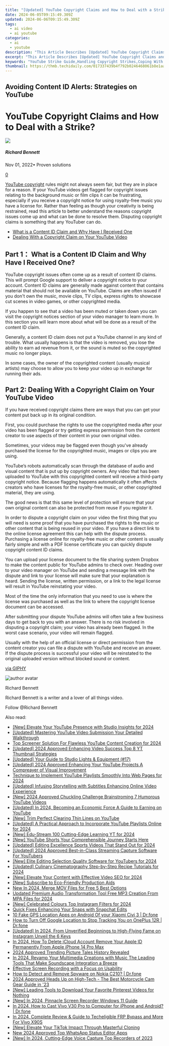```yaml
---
title: "[Updated] YouTube Copyright Claims and How to Deal with a Strike?"
date: 2024-06-05T09:15:49.309Z
updated: 2024-06-06T09:15:49.309Z
tags:
  - ai video
  - ai youtube
categories:
  - ai
  - youtube
description: "This Article Describes [Updated] YouTube Copyright Claims and How to Deal with a Strike?"
excerpt: "This Article Describes [Updated] YouTube Copyright Claims and How to Deal with a Strike?"
keywords: "YouTube Strike Guide,Handling Copyright Strikes,Coping With YouTube Bans,Resolving Copyright Claims,Managing Copyright Alerts,Dealing with TOS Violations,Avoiding Content Blocks"
thumbnail: https://thmb.techidaily.com/017337439b4f792b0246468061b8e1aa8f8f36d01cdf2619fb3c06685fc0972f.jpg
---
```


## Avoiding Content ID Alerts: Strategies on YouTube

# YouTube Copyright Claims and How to Deal with a Strike?

![](https://images.wondershare.com/filmora/article-images/richard-bennett.jpg)

##### Richard Bennett

 Nov 01, 2022• Proven solutions

[0](#commentsBoxSeoTemplate)

[YouTube copyright](https://tools.techidaily.com/wondershare/filmora/download/) rules might not always seem fair, but they are in place for a reason. If your YouTube videos get flagged for copyright issues relating to the background music or film clips it can be frustrating, especially if you receive a copyright notice for using royalty-free music you have a license for. Rather than feeling as though your creativity is being restrained, read this article to better understand the reasons copyright issues come up and what can be done to resolve them. Disputing copyright claims is something that any YouTuber can do.

* [What is a Content ID Claim and Why Have I Received One](#part1)
* [Dealing With a Copyright Claim on Your YouTube Video](#part2)

## Part 1： What is a Content ID Claim and Why Have I Received One?

YouTube copyright issues often come up as a result of content ID claims. This will prompt Google support to deliver a copyright notice to your account. Content ID claims are generally made against content that contains material that should not be available on YouTube. Claims are often issued if you don't own the music, movie clips, TV clips, express rights to showcase cut scenes in video games, or other copyrighted media.

If you happen to see that a video has been muted or taken down you can visit the copyright notices section of your video manager to learn more. In this section you will learn more about what will be done as a result of the content ID claim.

Generally, a content ID claim does not put a YouTube channel in any kind of trouble. What usually happens is that the video is removed, you lose the ability to earn ad revenue from it, or the sound is muted so the copyrighted music no longer plays.

In some cases, the owner of the copyrighted content (usually musical artists) may choose to allow you to keep your video up in exchange for running their ads.

## Part 2: Dealing With a Copyright Claim on Your YouTube Video

If you have received copyright claims there are ways that you can get your content put back up in its original condition.

First, you could purchase the rights to use the copyrighted media after your video has been flagged or try getting express permission from the content creator to use aspects of their content in your own original video.

Sometimes, your videos may be flagged even though you've already purchased the license for the copyrighted music, images or clips you are using.

YouTube’s robots automatically scan through the database of audio and visual content that is put up by copyright owners. Any video that has been uploaded to YouTube with this copyrighted content will receive a third-party copyright notice. Because flagging happens automatically it often affects creators who have licenses for the royalty-free music, or other copyrighted material, they are using.

The good news is that this same level of protection will ensure that your own original content can also be protected from reuse if you register it.

In order to dispute a copyright claim on your video the first thing that you will need is some proof that you have purchased the rights to the music or other content that is being reused in your video. If you have a direct link to the online license agreement this can help with the dispute process. Purchasing a license online for royalty-free music or other content is usually fairly simple and with a PDF license certificate you can quickly dispute copyright content ID claims.

You can upload your license document to the file sharing system Dropbox to make the content public for YouTube admins to check over. Heading over to your video manager on YouTube and sending a message link with the dispute and link to your license will make sure that your explanation is heard. Sending the license, written permission, or a link to the legal license will result in YouTube reinstating your video.

Most of the time the only information that you need to use is where the license was purchased as well as the link to where the copyright license document can be accessed.

After submitting your dispute YouTube admins will often take a few business days to get back to you with an answer. There is no risk involved in disputing a copyright claim; your video has already been flagged. In the worst case scenario, your video will remain flagged.

Usually with the help of an official license or direct permission from the content creator you can file a dispute with YouTube and receive an answer. If the dispute process is successful your video will be reinstated to the original uploaded version without blocked sound or content.

[via GIPHY](https://giphy.com/gifs/ooc-loki-gif-hooray-jivfl42uReUz6)

![author avatar](https://images.wondershare.com/filmora/article-images/richard-bennett.jpg)

Richard Bennett

Richard Bennett is a writer and a lover of all things video.

Follow @Richard Bennett

<span class="atpl-alsoreadstyle">Also read:</span>
<div><ul>
<li><a href="https://facebook-video-footage.techidaily.com/new-elevate-your-youtube-presence-with-studio-insights-for-2024/"><u>[New] Elevate Your YouTube Presence with Studio Insights for 2024</u></a></li>
<li><a href="https://facebook-video-footage.techidaily.com/updated-mastering-youtube-video-submission-your-detailed-walkthrough/"><u>[Updated] Mastering YouTube Video Submission  Your Detailed Walkthrough</u></a></li>
<li><a href="https://facebook-video-footage.techidaily.com/top-screener-solution-for-flawless-youtube-content-creation-for-2024/"><u>Top Screener Solution  For Flawless YouTube Content Creation for 2024</u></a></li>
<li><a href="https://facebook-video-footage.techidaily.com/updated-2024-approved-enhancing-video-success-top-8-yt-thumbnail-strategies/"><u>[Updated] 2024 Approved  Enhancing Video Success  Top 8 YT Thumbnail Strategies</u></a></li>
<li><a href="https://facebook-video-footage.techidaily.com/updated-your-guide-to-studio-lights-and-equipment-17/"><u>[Updated] Your Guide to Studio Lights & Equipment (#17)</u></a></li>
<li><a href="https://facebook-video-footage.techidaily.com/updated-2024-approved-enhancing-your-youtube-projects-a-compreayer-of-visual-improvement/"><u>[Updated] 2024 Approved  Enhancing Your YouTube Projects  A Compreayer of Visual Improvement</u></a></li>
<li><a href="https://facebook-video-footage.techidaily.com/technique-to-implement-youtube-playlists-smoothly-into-web-pages-for-2024/"><u>Technique to Implement YouTube Playlists Smoothly Into Web Pages for 2024</u></a></li>
<li><a href="https://facebook-video-footage.techidaily.com/updated-infusing-storytelling-with-subtitles-enhancing-online-video-experience/"><u>[Updated] Infusing Storytelling with Subtitles  Enhancing Online Video Experience</u></a></li>
<li><a href="https://facebook-video-footage.techidaily.com/new-2024-approved-chuckling-challenge-brainstroming-7-humorous-youtube-videos/"><u>[New] 2024 Approved  Chuckling Challenge  Brainstroming 7 Humorous YouTube Videos</u></a></li>
<li><a href="https://facebook-video-footage.techidaily.com/updated-in-2024-becoming-an-economic-force-a-guide-to-earning-on-youtube/"><u>[Updated] In 2024, Becoming an Economic Force  A Guide to Earning on YouTube</u></a></li>
<li><a href="https://facebook-video-footage.techidaily.com/new-trim-perfect-clearing-thin-lines-on-youtube/"><u>[New] Trim Perfect  Clearing Thin Lines on YouTube</u></a></li>
<li><a href="https://facebook-video-footage.techidaily.com/updated-a-practical-approach-to-incorporate-youtube-playlists-online-for-2024/"><u>[Updated] A Practical Approach to Incorporate YouTube Playlists Online for 2024</u></a></li>
<li><a href="https://facebook-video-footage.techidaily.com/new-edu-stream-100-cutting-edge-learning-yt-for-2024/"><u>[New] Edu-Stream 100  Cutting-Edge Learning YT for 2024</u></a></li>
<li><a href="https://facebook-video-footage.techidaily.com/new-youtube-shorts-your-comprehensible-journey-starts-here/"><u>[New] YouTube Shorts  Your Comprehensible Journey Starts Here</u></a></li>
<li><a href="https://facebook-video-footage.techidaily.com/updated-editing-excellence-sports-videos-that-stand-out-for-2024/"><u>[Updated] Editing Excellence  Sports Videos That Stand Out for 2024</u></a></li>
<li><a href="https://facebook-video-footage.techidaily.com/updated-2024-approved-best-in-class-streaming-capture-software-for-youtubers/"><u>[Updated] 2024 Approved  Best-in-Class Streaming Capture Software For YouTubers</u></a></li>
<li><a href="https://facebook-video-footage.techidaily.com/new-elite-editing-selection-quality-software-for-youtubers-for-2024/"><u>[New] Elite Editing Selection  Quality Software for YouTubers for 2024</u></a></li>
<li><a href="https://facebook-video-footage.techidaily.com/updated-culinary-cinematography-step-by-step-recipe-tutorials-for-2024/"><u>[Updated] Culinary Cinematography  Step-by-Step Recipe Tutorials for 2024</u></a></li>
<li><a href="https://facebook-video-footage.techidaily.com/new-elevate-your-content-with-effective-video-seo-for-2024/"><u>[New] Elevate Your Content with Effective Video SEO for 2024</u></a></li>
<li><a href="https://facebook-video-footage.techidaily.com/new-subscribe-to-eco-friendly-production-aids/"><u>[New] Subscribe to Eco-Friendly Production Aids</u></a></li>
<li><a href="https://video-content-creator.techidaily.com/new-in-2024-merge-mov-files-for-free-5-best-options/"><u>New In 2024, Merge MOV Files for Free 5 Best Options</u></a></li>
<li><a href="https://audio-shaping.techidaily.com/updated-premium-audio-transformation-tool-free-mp3-creation-from-mpa-files-for-2024/"><u>Updated Premium Audio Transformation Tool Free MP3 Creation From MPA Files for 2024</u></a></li>
<li><a href="https://instagram-video-files.techidaily.com/new-celebrated-colours-top-instagram-filters-for-2024/"><u>[New] Celebrated Colours  Top Instagram Filters for 2024</u></a></li>
<li><a href="https://tiktok-clips.techidaily.com/quick-fixes-enhancing-your-snaps-with-snapchat-edits/"><u>Quick Fixes  Enhancing Your Snaps with Snapchat Edits</u></a></li>
<li><a href="https://android-location.techidaily.com/10-fake-gps-location-apps-on-android-of-your-xiaomi-civi-3-drfone-by-drfone-virtual/"><u>10 Fake GPS Location Apps on Android Of your Xiaomi Civi 3 | Dr.fone</u></a></li>
<li><a href="https://android-location-track.techidaily.com/how-to-turn-off-google-location-to-stop-tracking-you-on-oneplus-12r-drfone-by-drfone-virtual-android/"><u>How to Turn Off Google Location to Stop Tracking You on OnePlus 12R | Dr.fone</u></a></li>
<li><a href="https://instagram-videos.techidaily.com/updated-in-2024-from-unverified-beginnings-to-high-flying-fame-on-instagram-unveil-the-6-keys/"><u>[Updated] In 2024, From Unverified Beginnings to High-Flying Fame on Instagram  Unveil the 6 Keys</u></a></li>
<li><a href="https://apple-account.techidaily.com/in-2024-how-to-delete-icloud-account-remove-your-apple-id-permanently-from-apple-iphone-14-pro-max-by-drfone-ios/"><u>In 2024, How To Delete iCloud Account Remove Your Apple ID Permanently From Apple iPhone 14 Pro Max</u></a></li>
<li><a href="https://some-guidance.techidaily.com/2024-approved-trending-picture-tales-history-revealed/"><u>2024 Approved  Trending Picture Tales  History Revealed</u></a></li>
<li><a href="https://audio-editing.techidaily.com/in-2024-revamp-your-multimedia-creations-with-music-the-leading-tools-that-make-soundscape-integration-a-breeze/"><u>In 2024, Revamp Your Multimedia Creations with Music The Leading Tools That Make Soundscape Integration a Breeze</u></a></li>
<li><a href="https://visual-screen-recording.techidaily.com/effective-screen-recording-with-a-focus-on-usability/"><u>Effective Screen Recording with a Focus on Usability</u></a></li>
<li><a href="https://android-location-track.techidaily.com/how-to-detect-and-remove-spyware-on-nokia-c210-drfone-by-drfone-virtual-android/"><u>How to Detect and Remove Spyware on Nokia C210? | Dr.fone</u></a></li>
<li><a href="https://some-techniques.techidaily.com/2024-approved-heads-up-on-high-tech-the-best-motorcycle-cam-gear-guide-in-23/"><u>2024 Approved  Heads Up on High-Tech - The Best Motorcycle Cam Gear Guide in '23</u></a></li>
<li><a href="https://extra-guidance.techidaily.com/new-leading-tools-to-download-your-favorite-pinterest-videos-for-nothing/"><u>[New] Leading Tools to Download Your Favorite Pinterest Videos for Nothing</u></a></li>
<li><a href="https://digital-screen-recording.techidaily.com/new-in-2024-pinnacle-screen-recorder-windows-11-guide/"><u>[New] In 2024, Pinnacle Screen Recorder  Windows 11 Guide</u></a></li>
<li><a href="https://screen-mirror.techidaily.com/in-2024-how-to-cast-vivo-v30-pro-to-computer-for-iphone-and-android-drfone-by-drfone-android/"><u>In 2024, How to Cast Vivo V30 Pro to Computer for iPhone and Android? | Dr.fone</u></a></li>
<li><a href="https://android-unlock.techidaily.com/in-2024-complete-review-and-guide-to-techeligible-frp-bypass-and-more-for-vivo-x90s-by-drfone-android/"><u>In 2024, Complete Review & Guide to Techeligible FRP Bypass and More For Vivo X90S</u></a></li>
<li><a href="https://tiktok-videos.techidaily.com/new-elevate-your-tiktok-impact-through-masterful-cloning/"><u>[New] Elevate Your TikTok Impact Through Masterful Cloning</u></a></li>
<li><a href="https://video-ai-editor.techidaily.com/new-2024-approved-top-whatsapp-status-editor-apps/"><u>New 2024 Approved Top WhatsApp Status Editor Apps</u></a></li>
<li><a href="https://visual-screen-recording.techidaily.com/new-in-2024-cutting-edge-voice-capture-top-recorders-of-2023/"><u>[New] In 2024, Cutting-Edge Voice Capture  Top Recorders of 2023</u></a></li>
</ul></div>

<ins class="adsbygoogle"
      style="display:block"
      data-ad-client="ca-pub-7571918770474297"
      data-ad-slot="8358498916"
      data-ad-format="auto"
      data-full-width-responsive="true"></ins>